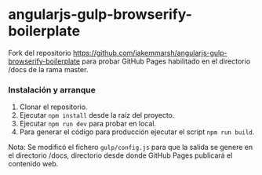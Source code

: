 angularjs-gulp-browserify-boilerplate
=====================================

Fork del repositorio https://github.com/jakemmarsh/angularjs-gulp-browserify-boilerplate para probar GitHub Pages habilitado en el directorio /docs de la rama master.

### Instalación y arranque

1. Clonar el repositorio.
2. Ejecutar `npm install` desde la raíz del proyecto.
3. Ejecutar `npm run dev` para probar en local.
4. Para generar el código para producción ejecutar el script `npm run build`.

Nota: Se modificó el fichero `gulp/config.js` para que la salida se genere en el directorio /docs, directorio desde donde GitHub Pages publicará el contenido web.